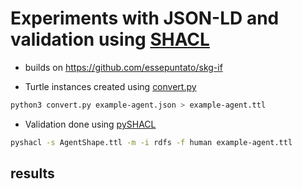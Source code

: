
# Experiments with JSON-LD and validation using [SHACL](https://www.w3.org/TR/shacl/)

- builds on https://github.com/essepuntato/skg-if

- Turtle instances created using [convert.py](https://github.com/essepuntato/skg-if/blob/main/convert.py)

```sh
python3 convert.py example-agent.json > example-agent.ttl
```

- Validation done using [pySHACL](https://github.com/RDFLib/pySHACL)

```sh
pyshacl -s AgentShape.ttl -m -i rdfs -f human example-agent.ttl
```

 ## results

 
